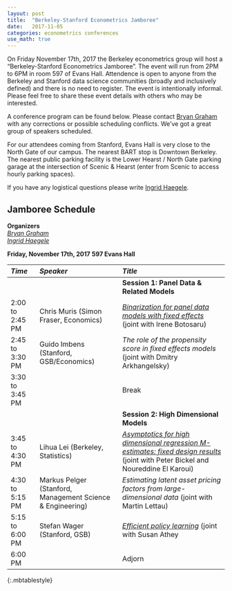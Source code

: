 ```yaml
---
layout: post
title:  "Berkeley-Stanford Econometrics Jamboree"
date:   2017-11-05
categories: econometrics conferences
use_math: true
---
```

On Friday November 17th, 2017 the Berkeley econometrics group will host a “Berkeley-Stanford Econometrics Jamboree”. The  event will run from 2PM to 6PM in room 597 of Evans Hall. Attendence is open to anyone from the Berkeley and Stanford data science communities (broadly and inclusively defined) and there is no need to register. The event is intentionally informal. Please feel free to share these event details with others who may be interested.

A conference program can be found below. Please contact [Bryan Graham](bgraham@econ.berkeley.edu) with any corrections or possible scheduling conflicts. We’ve got a great group of speakers scheduled.

For our attendees coming from Stanford, Evans Hall is very close to the North Gate of our campus. The nearest BART stop is Downtown Berkeley. The nearest public parking facility is the Lower Hearst / North Gate parking garage at the intersection of Scenic & Hearst (enter from Scenic to access hourly parking spaces).

If you have any logistical questions please write [Ingrid Haegele](inha@berkeley.edu).

## Jamboree Schedule
**Organizers**    
[_Bryan Graham_](bgraham@econ.berkeley.edu)    
[_Ingrid Haegele_](inha@berkeley.edu)    

**Friday, November 17th, 2017**
**597 Evans Hall**

| _Time_              | _Speaker_         | _Title_               |
|:----------------|:--------------- |:--------------- |
|  |  | **Session 1: Panel Data & Related Models** |                        
| 2:00 to 2:45 PM | Chris Muris (Simon Fraser, Economics) | [_Binarization for panel data models with fixed effects_](https://www.ifs.org.uk/uploads/cemmap/wps/CWP311717.pdf) (joint with Irene Botosaru) |
| 2:45 to 3:30 PM | Guido Imbens (Stanford, GSB/Economics) | _The role of the propensity score in fixed effects models_ (joint with Dmitry Arkhangelsky) |
| 3:30 to 3:45 PM  | | Break  |
|  |  | **Session 2: High Dimensional Models** |       
| 3:45 to 4:30 PM | Lihua Lei (Berkeley, Statistics) | [_Asymptotics for high dimensional regression M-estimates: fixed design results_](https://arxiv.org/abs/1612.06358) (joint with Peter Bickel and Noureddine El Karoui)|
| 4:30 to 5:15 PM | Markus Pelger (Stanford, Management Science & Engineering) | _Estimating latent asset pricing factors from large-dimensional data_ (joint with Martin Lettau) |
| 5:15 to 6:00 PM | Stefan Wager (Stanford, GSB) | [_Efficient policy learning_](https://arxiv.org/abs/1702.02896) (joint with Susan Athey |
| 6:00 PM  | | Adjorn  |
{:.mbtablestyle}